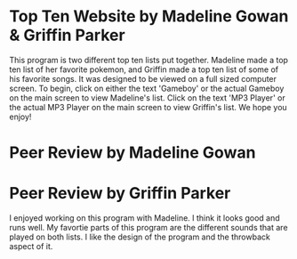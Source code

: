# Top Ten Website by Madeline Gowan & Griffin Parker
This program is two different top ten lists put together. Madeline made a top ten list of her favorite pokemon, and Griffin made a top ten list of some of 
his favorite songs. It was designed to be viewed on a full sized computer screen. To begin, click on either the text 'Gameboy' or the actual Gameboy on the main screen 
to view Madeline's list. Click on the text 'MP3 Player' or the actual MP3 Player on the main screen to view Griffin's list. We hope you enjoy! 

# Peer Review by Madeline Gowan


# Peer Review by Griffin Parker
I enjoyed working on this program with Madeline. I think it looks good and runs well. My favortie parts of this program are the different sounds that are played on both
lists. I like the design of the program and the throwback aspect of it.
